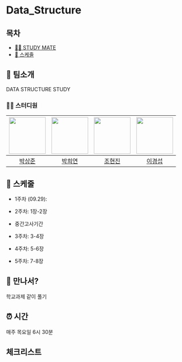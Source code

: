 # Data_Structure

## 목차

- [👩‍💻 STUDY MATE](#-STUDYEE)
- [📅 스케줄](#-스케줄)


## 🐣 팀소개

DATA STRUCTURE STUDY

### 👨‍💻 스터디원

| [<img src="https://github.com/pedro1798.png" width="100px">](https://github.com/pedro1798) | [<img src="https://github.com/abrightkite.png" width="100px">](https://github.com/abrightkite) | [<img src="https://github.com/joe-hy-j.png" width="100px">](https://github.com/joe-hy-j) | [<img src="https://github.com/Glodmilk.png" width="100px">](https://github.com/Glodmilk)
| :----: | :----: | :----: |:----:|
| [박상준](https://github.com/pedro1798) | [박희연](https://github.com/abrightkite) | [조현진](https://github.com/joe-hy-j) | [이경섭](https://github.com/Glodmilk) |


## 📅 스케줄

- 1주차 (09.29): 

- 2주차: 1장-2장

- 중간고사기간

- 3주차: 3-4장

- 4주차: 5-6장

- 5주차: 7-8장

## 🤝 만나서?

학교과제 같이 풀기

## ⏰ 시간

매주 목요일 6시 30분

## 체크리스트
